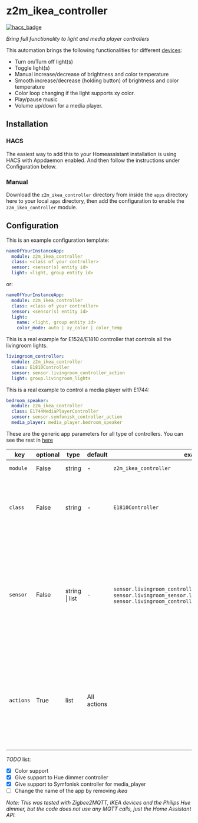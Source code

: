 # z2m_ikea_controller

[![hacs_badge](https://img.shields.io/badge/HACS-Default-orange.svg?style=for-the-badge)](https://github.com/hacs/integration)

_Bring full functionality to light and media player controllers_

This automation brings the following functionalities for different [devices](https://github.com/xaviml/z2m_ikea_controller/wiki/Supported-controllers):

- Turn on/Turn off light(s)
- Toggle light(s)
- Manual increase/decrease of brightness and color temperature
- Smooth increase/decrease (holding button) of brightness and color temperature
- Color loop changing if the light supports xy color.
- Play/pause music
- Volume up/down for a media player.

## Installation

### HACS

The easiest way to add this to your Homeassistant installation is using HACS with Appdaemon enabled. And then follow the instructions under Configuration below.

### Manual

Download the `z2m_ikea_controller` directory from inside the `apps` directory here to your local `apps` directory, then add the configuration to enable the `z2m_ikea_controller` module.

## Configuration

This is an example configuration template:

```yaml
nameOfYourInstanceApp:
  module: z2m_ikea_controller
  class: <class of your controller>
  sensor: <sensor(s) entity id>
  light: <light, group entity id>
```

or:

```yaml
nameOfYourInstanceApp:
  module: z2m_ikea_controller
  class: <class of your controller>
  sensor: <sensor(s) entity id>
  light:
    name: <light, group entity id>
    color_mode: auto | xy_color | color_temp
```

This is a real example for E1524/E1810 controller that controls all the livingroom lights.

```yaml
livingroom_controller:
  module: z2m_ikea_controller
  class: E1810Controller
  sensor: sensor.livingroom_controller_action
  light: group.livingroom_lights
```

This is a real example to control a media player with E1744:

```yaml
bedroom_speaker:
  module: z2m_ikea_controller
  class: E1744MediaPlayerController
  sensor: sensor.symfonisk_controller_action
  media_player: media_player.bedroom_speaker
```

These are the generic app parameters for all type of controllers. You can see the rest in [here](https://github.com/xaviml/z2m_ikea_controller/wiki/Controller-types)

| key       | optional | type           | default     | example                                                                                                                                 | description                                                                                                                                                                                                                   |
| --------- | -------- | -------------- | ----------- | --------------------------------------------------------------------------------------------------------------------------------------- | ----------------------------------------------------------------------------------------------------------------------------------------------------------------------------------------------------------------------------- |
| `module`  | False    | string         | -           | `z2m_ikea_controller`                                                                                                                   | The Python module                                                                                                                                                                                                             |
| `class`   | False    | string         | -           | `E1810Controller`                                                                                                                       | The Python class. Check the classes for each controller on the [supported controllers](https://github.com/xaviml/z2m_ikea_controller/wiki/Supported-controllers) page.                                                        |
| `sensor`  | False    | string \| list | -           | `sensor.livingroom_controller_action` or `sensor.livingroom_sensor.livingroom_controller_action1, sensor.livingroom_controller_action2` | The sensor(s) entity id from HA. Note that for IKEA E1524/E1810 it finishes with "\_action" by default and for IKEA E1743 with "\_click". This can be also sent as list on the YAML (using "-")                               |
| `actions` | True     | list           | All actions |                                                                                                                                         | This is a list of actions to be included and controlled by the app. To see which actions has each controller check the [supported controllers](https://github.com/xaviml/z2m_ikea_controller/wiki/Supported-controllers) page |

_TODO_ list:

- [x] Color support
- [x] Give support to Hue dimmer controller
- [x] Give support to Symfonisk controller for media_player
- [ ] Change the name of the app by removing _ikea_

_Note: This was tested with Zigbee2MQTT, IKEA devices and the Philips Hue dimmer, but the code does not use any MQTT calls, just the Home Assistant API._
